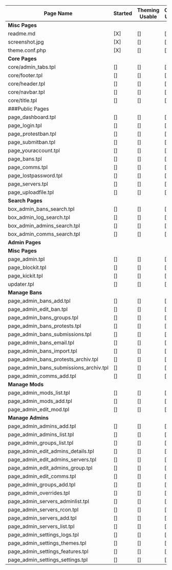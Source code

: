 | Page Name                              | Started | Theming Usable | Coding Usable | Related Issues |
| -------------------------------------- | ------- | -------------- | ------------- | -------------- |
| **Misc Pages**                         |         |                |               |                |
| readme.md                              | [X]      | []             | []            |                |
| screenshot.jpg                         | [X]      | []             | []            |                |
| theme.conf.php                         | [X]      | []             | []            |                |
| **Core Pages**                         |         |                |               |                |
| core/admin_tabs.tpl                    | []      | []             | []            |                |
| core/footer.tpl                        | []      | []             | []            |                |
| core/header.tpl                        | []      | []             | []            |                |
| core/navbar.tpl                        | []      | []             | []            |                |
| core/title.tpl                         | []      | []             | []            |                |
| ###Public Pages                       |         |                |               |                |
| page_dashboard.tpl                     | []      | []             | []            |                |
| page_login.tpl                         | []      | []             | []            |                |
| page_protestban.tpl                    | []      | []             | []            |                |
| page_submitban.tpl                     | []      | []             | []            |                |
| page_youraccount.tpl                   | []      | []             | []            |                |
| page_bans.tpl                          | []      | []             | []            |                |
| page_comms.tpl                         | []      | []             | []            |                |
| page_lostpassword.tpl                  | []      | []             | []            |                |
| page_servers.tpl                       | []      | []             | []            |                |
| page_uploadfile.tpl                    | []      | []             | []            |                |
| **Search Pages**                       |         |                |               |                |
| box_admin_bans_search.tpl              | []      | []             | []            |                |
| box_admin_log_search.tpl               | []      | []             | []            |                |
| box_admin_admins_search.tpl            | []      | []             | []            |                |
| box_admin_comms_search.tpl             | []      | []             | []            |                |
| **Admin Pages**                        |         |                |               |                |
| **Misc Pages**                         |         |                |               |                |
| page_admin.tpl                         | []      | []             | []            |                |
| page_blockit.tpl                       | []      | []             | []            |                |
| page_kickit.tpl                        | []      | []             | []            |                |
| updater.tpl                            | []      | []             | []            |                |
| **Manage Bans**                        |         |                |               |                |
| page_admin_bans_add.tpl                | []      | []             | []            |                |
| page_admin_edit_ban.tpl                | []      | []             | []            |                |
| page_admin_bans_groups.tpl             | []      | []             | []            |                |
| page_admin_bans_protests.tpl           | []      | []             | []            |                |
| page_admin_bans_submissions.tpl        | []      | []             | []            |                |
| page_admin_bans_email.tpl              | []      | []             | []            |                |
| page_admin_bans_import.tpl             | []      | []             | []            |                |
| page_admin_bans_protests_archiv.tpl    | []      | []             | []            |                |
| page_admin_bans_submissions_archiv.tpl | []      | []             | []            |                |
| page_admin_comms_add.tpl               | []      | []             | []            |                |
| **Manage Mods**                        |         |                |               |                |
| page_admin_mods_list.tpl               | []      | []             | []            |                |
| page_admin_mods_add.tpl                | []      | []             | []            |                |
| page_admin_edit_mod.tpl                | []      | []             | []            |                |
| **Manage Admins**                      |         |                |               |                |
| page_admin_admins_add.tpl              | []      | []             | []            |                |
| page_admin_admins_list.tpl             | []      | []             | []            |                |
| page_admin_groups_list.tpl             | []      | []             | []            |                |
| page_admin_edit_admins_details.tpl     | []      | []             | []            |                |
| page_admin_edit_admins_servers.tpl     | []      | []             | []            |                |
| page_admin_edit_admins_group.tpl       | []      | []             | []            |                |
| page_admin_edit_comms.tpl              | []      | []             | []            |                |
| page_admin_groups_add.tpl              | []      | []             | []            |                |
| page_admin_overrides.tpl               | []      | []             | []            |                |
| page_admin_servers_adminlist.tpl       | []      | []             | []            |                |
| page_admin_servers_rcon.tpl            | []      | []             | []            |                |
| page_admin_servers_add.tpl             | []      | []             | []            |                |
| page_admin_servers_list.tpl            | []      | []             | []            |                |
| page_admin_settings_logs.tpl           | []      | []             | []            |                |
| page_admin_settings_themes.tpl         | []      | []             | []            |                |
| page_admin_settings_features.tpl       | []      | []             | []            |                |
| page_admin_settings_settings.tpl       | []      | []             | []            |                |
